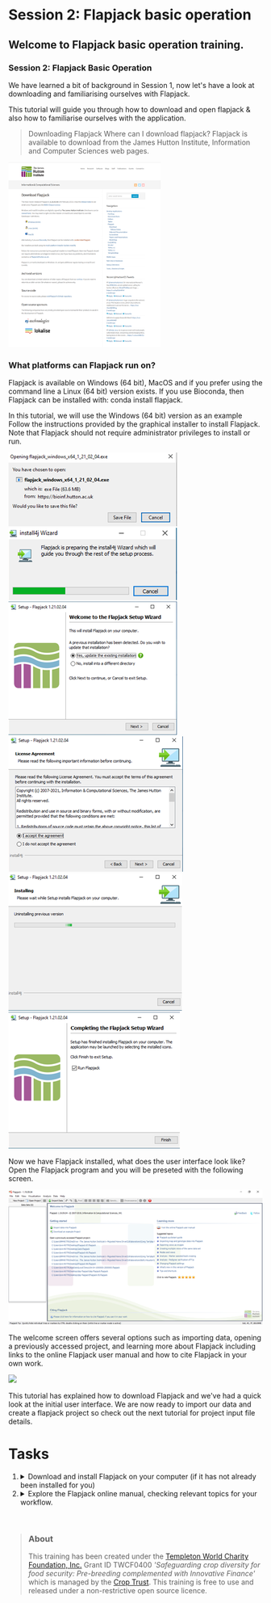 # Session 2: Flapjack basic operation

## Welcome to Flapjack basic operation training.

### Session 2: Flapjack Basic Operation
We have learned a bit of background in Session 1, now let's have a look at downloading and familiarising ourselves with Flapjack. 

This tutorial will guide you through how to download and open flapjack & also how to familiarise ourselves with the application.

>Downloading Flapjack
Where can I download flapjack? Flapjack is available to download from the James Hutton Institute, Information and Computer Sciences web pages.

<img src="flapjack-2/flapjack1.png" width="60%">


### What platforms can Flapjack run on?
Flapjack is available on Windows (64 bit), MacOS and if you prefer using the command line a Linux (64 bit) version exists. If you use Bioconda, then Flapjack can be installed with: conda install flapjack.

In this tutorial, we will use the Windows (64 bit) version as an example
Follow the instructions provided by the graphical installer to install Flapjack. Note that Flapjack should not require administrator privileges to install or run.

<img src="flapjack-2/flapjack2.png" style="max-width: 100%;">

<img src="flapjack-2/flapjack3.png" style="max-width: 100%;">

<img src="flapjack-2/flapjack4.png" style="max-width: 100%;">

<img src="flapjack-2/flapjack5.png" style="max-width: 100%;">

<img src="flapjack-2/flapjack6.png" style="max-width: 100%;">

<img src="flapjack-2/flapjack7.png" style="max-width: 100%;">


Now we have Flapjack installed, what does the user interface look like? Open the Flapjack program and you will be preseted with the following screen.

<img src="flapjack-2/flapjack8.png" style="max-width: 100%;">

The welcome screen offers several options such as importing data, opening a previously accessed project, and learning more about Flapjack including links to the online Flapjack user manual and how to cite Flapjack in your own work.

<a href="https://www.youtube.com/watch?v=nVh_V5TZ_38"><img src="https://img.youtube.com/vi/nVh_V5TZ_38/0.jpg" width="25%"></a>

This tutorial has explained how to download Flapjack and we've had a quick look at the initial user interface. We are now ready to import our data and create a flapjack project so check out the next tutorial for project input file details.

# Tasks

1. <details><summary>Download and install Flapjack on your computer (if it has not already been installed for you)</summary>You can download Flapjack from <a href="https://ics.hutton.ac.uk/flapjack/download-flapjack/">https://ics.hutton.ac.uk/flapjack/download-flapjack</a>. Before you download check to see if the software is already installed on your machine. On Windows deviced you can do this by pressing ⊞ Win then typing "flapjack".

2. <details><summary>Explore the Flapjack online manual, checking relevant topics for your workflow.</summary>You can access the online user manual here <a href="http://flapjack.hutton.ac.uk/en/latest">http://flapjack.hutton.ac.uk/en/latest</a></details>


<br/>

> ### About
> This training has been created under the <a href="https://www.templetonworldcharity.org/">Templeton World Charity Foundation, Inc.</a> Grant ID TWCF0400 *'Safeguarding crop diversity for food security: Pre-breeding complemented with Innovative Finance'* which is managed by the <a href="https://www.croptrust.org/">Crop Trust</a>. This training is free to use and released under a non-restrictive open source licence.
